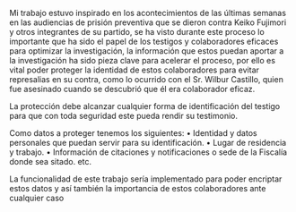 Mi trabajo estuvo inspirado en los acontecimientos de las últimas semanas en las audiencias de prisión preventiva que se dieron contra Keiko Fujimori y otros integrantes de su partido, se ha visto durante este proceso lo importante que ha sido el papel de los testigos y colaboradores eficaces para optimizar la investigación,  la información que estos puedan aportar a la investigación ha sido pieza clave para acelerar el proceso, por ello es vital poder proteger la identidad de estos colaboradores para evitar represalias en su contra, como lo ocurrido con el Sr. Wilbur Castillo, quien fue asesinado cuando se descubrió que él era colaborador eficaz.


La protección debe alcanzar cualquier forma de identificación del testigo para que con toda seguridad este pueda rendir su testimonio.

Como datos a proteger tenemos los siguientes:
•	Identidad y datos personales que puedan servir para su identificación.
•	Lugar de residencia y trabajo.
•	Información de citaciones y notificaciones o sede de la Fiscalía donde sea sitado.
 etc.

La funcionalidad de este trabajo sería implementado para poder encriptar estos datos y
así también la importancia de estos colaboradores ante cualquier caso 
